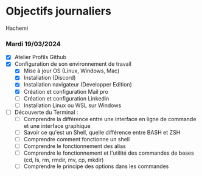 # Objectifs journaliers

Hachemi

### Mardi 19/03/2024

- [X] Atelier Profils Github
- [X] Configuration de son environnement de travail
  - [X] Mise à jour OS (Linux, Windows, Mac)
  - [X] Installation (Discord)
  - [X] Installation navigateur (Developper Edition)
  - [X] Création et configuration Mail pro
  - [ ] Création et configuration Linkedin
  - [ ] Installation Linux ou WSL sur Windows
- [ ] Découverte du Terminal :
  - [ ] Comprendre la différence entre une interface en ligne de commande et une interface graphique
  - [ ] Savoir ce qu'est un Shell, quelle différence entre BASH et ZSH
  - [ ] Comprendre comment fonctionne un shell
  - [ ] Comprendre le fonctionnement des alias
  - [ ] Comprendre le fonctionnement et l'utilité des commandes de bases (cd, ls, rm, rmdir, mv, cp, mkdir)
  - [ ] Comprendre le principe des options dans les commandes
